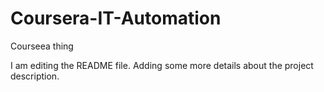 # Coursera-IT-Automation
Courseea thing

I am editing the README file. Adding some more details about the project description.
